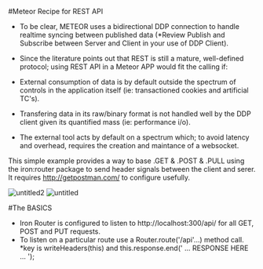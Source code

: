#Meteor Recipe for REST API

- To be clear, METEOR uses a bidirectional DDP connection to handle realtime syncing between published data (*Review Publish and Subscribe between Server and Client in your use of DDP Client). 

- Since the literature points out that REST is still a mature, well-defined protocol;  using REST API in a Meteor APP would fit the calling if: 

* External consumption of data is by default outside the spectrum of controls in the application itself (ie: transactioned cookies and artificial TC's).

* Transfering data in its raw/binary format is not handled well by the DDP client given its quantified mass (ie: performance i/o).

* The external tool acts by default on a spectrum which; to avoid latency and overhead, requires the creation and maintance of a websocket. 


This simple example provides a way to base .GET & .POST & .PULL using the iron:router package to send header signals between the client and serer. It requires http://getpostman.com/ to configure usefully. 

![untitled2](https://cloud.githubusercontent.com/assets/23016977/21555462/43d0c4ce-ce10-11e6-910f-56567702b6ad.jpg)
![untitled](https://cloud.githubusercontent.com/assets/23016977/21555461/4397cae8-ce10-11e6-9741-2bd2b5493e1f.png)

#The BASICS

- Iron Router is configured to listen to http://localhost:300/api/ for all GET, POST and PUT requests.
- To listen on a particular route use a Router.route('/api'...) method call. 
*key is writeHeaders(this) and  this.response.end(' ... RESPONSE HERE ... ');
